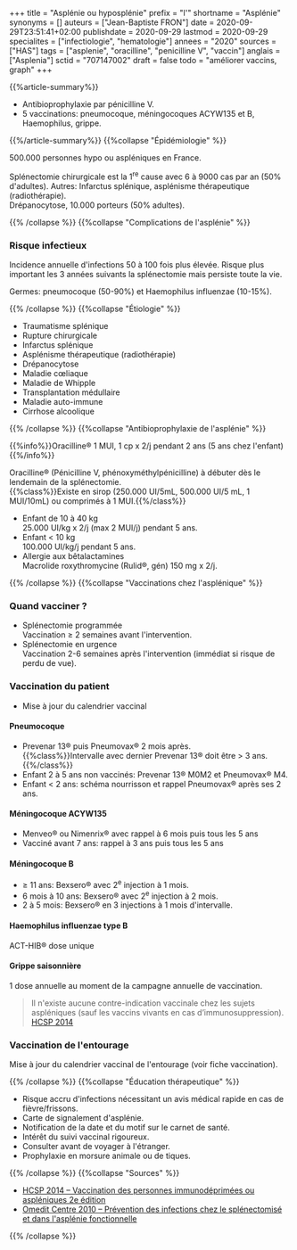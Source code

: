 +++
title = "Asplénie ou hyposplénie"
prefix = "l'"
shortname = "Asplénie"
synonyms = []
auteurs = ["Jean-Baptiste FRON"]
date = 2020-09-29T23:51:41+02:00
publishdate = 2020-09-29
lastmod = 2020-09-29
specialites = ["infectiologie", "hematologie"]
annees = "2020"
sources = ["HAS"]
tags = ["asplenie", "oracilline", "penicilline V", "vaccin"]
anglais = ["Asplenia"]
sctid = "707147002"
draft = false
todo = "améliorer vaccins, graph"
+++

{{%article-summary%}}

- Antibioprophylaxie par pénicilline V.
- 5 vaccinations: pneumocoque, méningocoques ACYW135 et B, Haemophilus, grippe.

{{%/article-summary%}}
{{%collapse "Épidémiologie" %}}

500.000 personnes hypo ou aspléniques en France.

Splénectomie chirurgicale est la 1<sup>re</sup> cause avec 6 à 9000 cas par an (50% d'adultes).  Autres: Infarctus splénique, asplénisme thérapeutique (radiothérapie).  
Drépanocytose, 10.000 porteurs (50% adultes).

{{% /collapse %}}
{{%collapse "Complications de l'asplénie" %}}

### Risque infectieux

Incidence annuelle d'infections 50 à 100 fois plus élevée. Risque plus important les 3 années suivants la splénectomie mais persiste toute la vie.

Germes: pneumocoque (50-90%) et Haemophilus influenzae (10-15%).

{{% /collapse %}}
{{%collapse "Étiologie" %}}

- Traumatisme splénique
- Rupture chirurgicale
- Infarctus splénique
- Asplénisme thérapeutique (radiothérapie)
- Drépanocytose
- Maladie cœliaque
- Maladie de Whipple
- Transplantation médullaire
- Maladie auto-immune
- Cirrhose alcoolique

{{% /collapse %}}
{{%collapse "Antibioprophylaxie de l'asplénie" %}}

{{%info%}}Oracilline® 1 MUI, 1 cp x 2/j pendant 2 ans (5 ans chez l'enfant){{%/info%}}

Oracilline® (Pénicilline V, phénoxyméthylpénicilline) à débuter dès le lendemain de la splénectomie.  
{{%class%}}Existe en sirop (250.000 UI/5mL, 500.000 UI/5 mL, 1 MUI/10mL) ou comprimés à 1 MUI.{{%/class%}}

- Enfant de 10 à 40 kg  
25.000 UI/kg x 2/j (max 2 MUI/j) pendant 5 ans.  
- Enfant < 10 kg  
100.000 UI/kg/j pendant 5 ans.
- Allergie aux bêtalactamines  
Macrolide roxythromycine (Rulid®, gén) 150 mg x 2/j.

{{% /collapse %}}
{{%collapse "Vaccinations chez l'asplénique" %}}

### Quand vacciner ?

- Splénectomie programmée  
Vaccination ≥ 2 semaines avant l'intervention.
- Splénectomie en urgence  
Vaccination 2-6 semaines après l'intervention (immédiat si risque de perdu de vue).

### Vaccination du patient

- Mise à jour du calendrier vaccinal

#### Pneumocoque

- Prevenar 13® puis Pneumovax® 2 mois après.  
  {{%class%}}Intervalle avec dernier Prevenar 13® doit être > 3 ans.{{%/class%}}
- Enfant 2 à 5 ans non vaccinés: Prevenar 13® M0M2 et Pneumovax® M4.
- Enfant < 2 ans: schéma nourrisson et rappel Pneumovax® après ses 2 ans.

#### Méningocoque ACYW135

- Menveo® ou Nimenrix® avec rappel à 6 mois puis tous les 5 ans
- Vacciné avant 7 ans: rappel à 3 ans puis tous les 5 ans

#### Méningocoque B

- ≥ 11 ans: Bexsero® avec 2<sup>e</sup> injection à 1 mois.
- 6 mois à 10 ans: Bexsero® avec 2<sup>e</sup> injection à 2 mois.
- 2 à 5 mois: Bexsero® en 3 injections à 1 mois d'intervalle.

#### Haemophilus influenzae type B

ACT-HIB® dose unique

#### Grippe saisonnière

1 dose annuelle au moment de la campagne annuelle de vaccination.

> Il n'existe aucune contre-indication vaccinale chez les sujets aspléniques (sauf les vaccins vivants en cas d’immunosuppression). [HCSP 2014](https://www.hcsp.fr/explore.cgi/avisrapportsdomaine?clefr=504)

### Vaccination de l'entourage

Mise à jour du calendrier vaccinal de l'entourage (voir fiche vaccination).

{{% /collapse %}}
{{%collapse "Éducation thérapeutique" %}}

- Risque accru d'infections nécessitant un avis médical rapide en cas de fièvre/frissons.
- Carte de signalement d'asplénie.
- Notification de la date et du motif sur le carnet de santé.
- Intérêt du suivi vaccinal rigoureux.
- Consulter avant de voyager à l'étranger.
- Prophylaxie en morsure animale ou de tiques.

{{% /collapse %}}
{{%collapse "Sources" %}}

- [HCSP 2014 – Vaccination des personnes immunodéprimées ou aspléniques 2e édition](https://www.hcsp.fr/explore.cgi/avisrapportsdomaine?clefr=504)
- [Omedit Centre 2010 – Prévention des infections chez le splénectomisé et dans l'asplénie fonctionnelle](http://www.omedit-centre.fr/fichiers/upload/Prevention-des-infections_Splenectomise-et-asplenie-fonctionnelle_Fiche-bon-usage_Mars-2010.pdf)

{{% /collapse %}}
